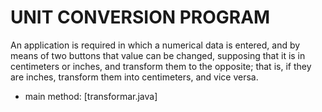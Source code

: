# UNIT CONVERSION PROGRAM
An application is required in which a numerical data is entered, and by means of two buttons that value can be changed, supposing that it is in centimeters or inches, and transform them to the opposite; that is, if they are inches, transform them into centimeters, and vice versa.

* main method: [transformar.java]
